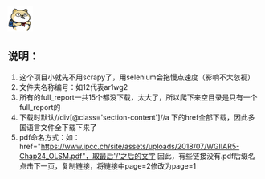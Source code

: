 <div align="left">
    <img src='https://github.com/HUANGZHIHAO1994/climate_change/blob/master/wos_spider/images/IMG_1869.jpg?raw=true' height="50" width="50" >
 </div>

## 说明：

1. 这个项目小就先不用scrapy了，用selenium会拖慢点速度（影响不大忽视）
2. 文件夹名称编号：如12代表ar1wg2
3. 所有的full_report一共15个都没下载，太大了，所以爬下来空目录是只有一个full_report的
4. 下载时默认//div[@class='section-content']//a 下的href全部下载，因此多国语言文件全下载下来了
5. pdf命名方式：如：href="https://www.ipcc.ch/site/assets/uploads/2018/07/WGIIAR5-Chap24_OLSM.pdf"，取最后'/'之后的文字
    因此，有些链接没有.pdf后缀名点击下一页，复制链接，将链接中page=2修改为page=1
